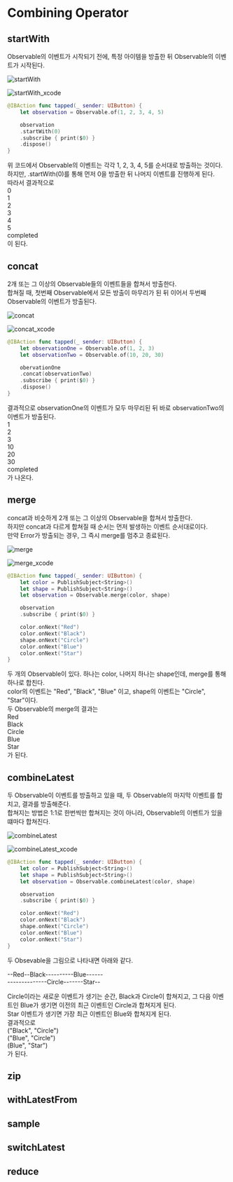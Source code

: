 # Combining Operator

## startWith

Observable의 이벤트가 시작되기 전에, 특정 아이템을 방출한 뒤 Observable의 이벤트가 시작된다.<br/>

![startWith](https://user-images.githubusercontent.com/70322435/221329214-c0c09039-3295-43b2-b3ad-0a9fa29e7d34.jpg)

![startWith_xcode](https://user-images.githubusercontent.com/70322435/221329216-31b0c1ca-175d-40d9-88a3-014e0c6d4d6c.jpg)

```swift
@IBAction func tapped(_ sender: UIButton) {
    let observation = Observable.of(1, 2, 3, 4, 5)

    observation
	.startWith(0)
	.subscribe { print($0) }
	.dispose()
}
```

위 코드에서 Observable의 이벤트는 각각 1, 2, 3, 4, 5를 순서대로 방출하는 것이다.<br/>
하지만, .startWith(0)를 통해 먼저 0을 방출한 뒤 나머지 이벤트를 진행하게 된다.<br/>
따라서 결과적으로<br/>
0<br/>
1<br/>
2<br/>
3<br/>
4<br/>
5<br/>
completed<br/>
이 된다.<br/>


## concat

2개 또는 그 이상의 Observable들의 이벤트들을 합쳐서 방출한다.<br/>
합쳐질 때, 첫번째 Observable에서 모든 방출이 마무리가 된 뒤 이어서 두번째 Observable의 이벤트가 방출된다.<br/>

![concat](https://user-images.githubusercontent.com/70322435/221329724-c99165e3-30fa-41dd-81b3-1d8655eff34b.jpg)

![concat_xcode](https://user-images.githubusercontent.com/70322435/221329725-aba22fad-9b99-4302-b1ec-6522ef25c757.jpg)

```swift
@IBAction func tapped(_ sender: UIButton) {
    let observationOne = Observable.of(1, 2, 3)
    let observationTwo = Observable.of(10, 20, 30)

    obervationOne
	.concat(observationTwo)
	.subscribe { print($0) }
	.dispose()
}
```
결과적으로 observationOne의 이벤트가 모두 마무리된 뒤 바로 observationTwo의 이벤트가 방출된다.<br/>
1<br/>
2<br/>
3<br/>
10<br/>
20<br/>
30<br/>
completed<br/>
가 나온다.<br/>


## merge

concat과 비슷하게 2개 또는 그 이상의 Observable을 합쳐서 방출한다.<br/>
하지만 concat과 다르게 합쳐질 때 순서는 먼저 발생하는 이벤트 순서대로이다.<br/>
만약 Error가 방출되는 경우, 그 즉시 merge를 멈추고 종료된다.<br/>

![merge](https://user-images.githubusercontent.com/70322435/221330608-ff4209bb-8958-4373-a295-a5fa62891b60.jpg)

![merge_xcode](https://user-images.githubusercontent.com/70322435/221330610-ef3ace37-fdf1-449c-b751-7b581b7feb59.jpg)

```swift
@IBAction func tapped(_ sender: UIButton) {
    let color = PublishSubject<String>()
    let shape = PublishSubject<String>()
    let observation = Observable.merge(color, shape)

    observation
	.subscribe { print($0) }

    color.onNext("Red")
    color.onNext("Black")
    shape.onNext("Circle")
    color.onNext("Blue")
    color.onNext("Star")
}
```

두 개의 Observable이 있다. 하나는 color, 나머지 하나는 shape인데, merge를 통해 하나로 합친다.<br/>
color의 이벤트는 "Red", "Black", "Blue" 이고, shape의 이벤트는 "Circle", "Star"이다.<br/>
두 Observable의 merge의 결과는<br/>
Red<br/>
Black<br/>
Circle<br/>
Blue<br/>
Star<br/>
가 된다.<br/>


## combineLatest

두 Observable이 이벤트를 방출하고 있을 때, 두 Observable의 마지막 이벤트를 합치고, 결과를 방출해준다.<br/>
합쳐지는 방법은 1:1로 한번씩만 합쳐지는 것이 아니라, Observable의 이벤트가 있을 떄마다 합쳐진다.<br/>

![combineLatest](https://user-images.githubusercontent.com/70322435/221333154-24c48a1a-fa70-44de-9ee1-49c3130d84d8.jpg)

![combineLatest_xcode](https://user-images.githubusercontent.com/70322435/221333156-62a5b807-76e1-4d33-a6f3-a343f9d6c5ce.jpg)

```swift
@IBAction func tapped(_ sender: UIButton) {
    let color = PublishSubject<String>()
    let shape = PublishSubject<String>()
    let observation = Observable.combineLatest(color, shape)

    observation
	.subscribe { print($0) }

    color.onNext("Red")
    color.onNext("Black")
    shape.onNext("Circle")
    color.onNext("Blue")
    color.onNext("Star")
}
```
두 Obsevable을 그림으로 나타내면 아래와 같다.<br/>

--Red--Black----------Blue------<br/>
--------------Circle-------Star--<br/>

Circle이라는 새로운 이벤트가 생기는 순간, Black과 Circle이 합쳐지고, 그 다음 이벤트인 Blue가 생기면 이전의 최근 이벤트인 Circle과 합쳐지게 된다.<br/>
Star 이벤트가 생기면 가장 최근 이벤트인 Blue와 합쳐지게 된다.<br/>
결과적으로<br/>
("Black", "Circle")<br/>
("Blue", "Circle")<br/>
(Blue", "Star")<br/>
가 된다.<br/>

## zip

## withLatestFrom

## sample

## switchLatest

## reduce

